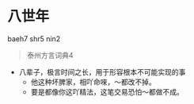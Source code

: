 # 八世年
baeh7 shr5 nin2
> 泰州方言词典4
- 八辈子，极言时间之长，用于形容根本不可能实现的事
  - 他这种坏脾家，相吖命唻，～都改不掉。
  - 要是都像你这吖精法，这笔交易恐怕～都做不成。
